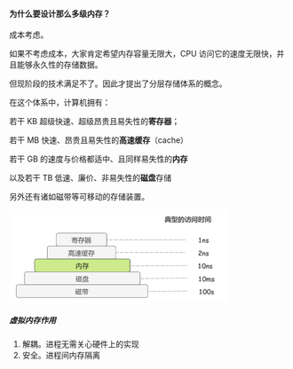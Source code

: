 #### 为什么要设计那么多级内存？

成本考虑。

如果不考虑成本，大家肯定希望内存容量无限大，CPU 访问它的速度无限快，并且能够永久性的存储数据。

但现阶段的技术满足不了。因此才提出了分层存储体系的概念。

在这个体系中，计算机拥有：

若干 KB 超级快速、超级昂贵且易失性的**寄存器**；

若干 MB 快速、昂贵且易失性的**高速缓存**（cache）

若干 GB 的速度与价格都适中、且同样易失性的**内存**

以及若干 TB 低速、廉价、非易失性的**磁盘**存储

另外还有诸如磁带等可移动的存储装置。

<img src="assets/640-20210821151833124.png" alt="图片" style="zoom:50%;" />



##### 虚拟内存作用

1. 解耦。进程无需关心硬件上的实现
2. 安全。进程间内存隔离
